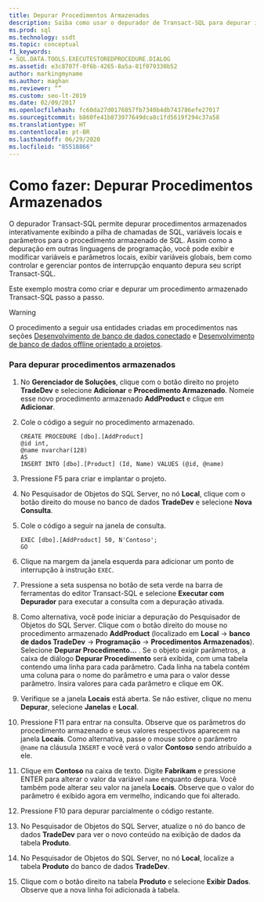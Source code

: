 ```yaml
---
title: Depurar Procedimentos Armazenados
description: Saiba como usar o depurador de Transact-SQL para depurar interativamente um procedimento armazenado. Veja como exibir a pilha de chamadas SQL, as variáveis locais e os parâmetros.
ms.prod: sql
ms.technology: ssdt
ms.topic: conceptual
f1_keywords:
- SQL.DATA.TOOLS.EXECUTESTOREDPROCEDURE.DIALOG
ms.assetid: e3c8707f-0f6b-4265-8a5a-81f079330b52
author: markingmyname
ms.author: maghan
ms.reviewer: “”
ms.custom: seo-lt-2019
ms.date: 02/09/2017
ms.openlocfilehash: fc60da27d0176057fb7340b4db743786efe27017
ms.sourcegitcommit: b860fe41b873977649dca8c1fd5619f294c37a58
ms.translationtype: HT
ms.contentlocale: pt-BR
ms.lasthandoff: 06/29/2020
ms.locfileid: "85518866"
---
```

# <a name="how-to-debug-stored-procedures"></a>Como fazer: Depurar Procedimentos Armazenados

O depurador Transact\-SQL permite depurar procedimentos armazenados interativamente exibindo a pilha de chamadas de SQL, variáveis locais e parâmetros para o procedimento armazenado de SQL. Assim como a depuração em outras linguagens de programação, você pode exibir e modificar variáveis e parâmetros locais, exibir variáveis globais, bem como controlar e gerenciar pontos de interrupção enquanto depura seu script Transact\-SQL.  
  
Este exemplo mostra como criar e depurar um procedimento armazenado Transact\-SQL passo a passo.  
  
> [!WARNING]  
> O procedimento a seguir usa entidades criadas em procedimentos nas seções [Desenvolvimento de banco de dados conectado](../ssdt/connected-database-development.md) e [Desenvolvimento de banco de dados offline orientado a projetos](../ssdt/project-oriented-offline-database-development.md).  
  
### <a name="to-debug-stored-procedures"></a>Para depurar procedimentos armazenados  
  
1.  No **Gerenciador de Soluções**, clique com o botão direito no projeto **TradeDev** e selecione **Adicionar** e **Procedimento Armazenado**. Nomeie esse novo procedimento armazenado **AddProduct** e clique em **Adicionar**.  
  
2.  Cole o código a seguir no procedimento armazenado.  
  
    ```  
    CREATE PROCEDURE [dbo].[AddProduct]  
    @id int,  
    @name nvarchar(128)  
    AS  
    INSERT INTO [dbo].[Product] (Id, Name) VALUES (@id, @name)  
    ```  
  
3.  Pressione F5 para criar e implantar o projeto.  
  
4.  No Pesquisador de Objetos do SQL Server, no nó **Local**, clique com o botão direito do mouse no banco de dados **TradeDev** e selecione **Nova Consulta**.  
  
5.  Cole o código a seguir na janela de consulta.  
  
    ```  
    EXEC [dbo].[AddProduct] 50, N'Contoso';  
    GO  
    ```  
  
6.  Clique na margem da janela esquerda para adicionar um ponto de interrupção à instrução `EXEC`.  
  
7.  Pressione a seta suspensa no botão de seta verde na barra de ferramentas do editor Transact\-SQL e selecione **Executar com Depurador** para executar a consulta com a depuração ativada.  
  
8.  Como alternativa, você pode iniciar a depuração do Pesquisador de Objetos do SQL Server. Clique com o botão direito do mouse no procedimento armazenado **AddProduct** (localizado em **Local** -> **banco de dados TradeDev** -> **Programação** -> **Procedimentos Armazenados**). Selecione **Depurar Procedimento...** . Se o objeto exigir parâmetros, a caixa de diálogo **Depurar Procedimento** será exibida, com uma tabela contendo uma linha para cada parâmetro. Cada linha na tabela contém uma coluna para o nome do parâmetro e uma para o valor desse parâmetro. Insira valores para cada parâmetro e clique em OK.  
  
9. Verifique se a janela **Locais** está aberta. Se não estiver, clique no menu **Depurar**, selecione **Janelas** e **Local**.  
  
10. Pressione F11 para entrar na consulta. Observe que os parâmetros do procedimento armazenado e seus valores respectivos aparecem na janela **Locais**. Como alternativa, passe o mouse sobre o parâmetro `@name` na cláusula `INSERT` e você verá o valor **Contoso** sendo atribuído a ele.  
  
11. Clique em **Contoso** na caixa de texto. Digite **Fabrikam** e pressione ENTER para alterar o valor da variável `name` enquanto depura. Você também pode alterar seu valor na janela **Locais**. Observe que o valor do parâmetro é exibido agora em vermelho, indicando que foi alterado.  
  
12. Pressione F10 para depurar parcialmente o código restante.  
  
13. No Pesquisador de Objetos do SQL Server, atualize o nó do banco de dados **TradeDev** para ver o novo conteúdo na exibição de dados da tabela **Produto**.  
  
14. No Pesquisador de Objetos do SQL Server, no nó **Local**, localize a tabela **Produto** do banco de dados **TradeDev**.  
  
15. Clique com o botão direito na tabela **Produto** e selecione **Exibir Dados**. Observe que a nova linha foi adicionada à tabela.  
  
